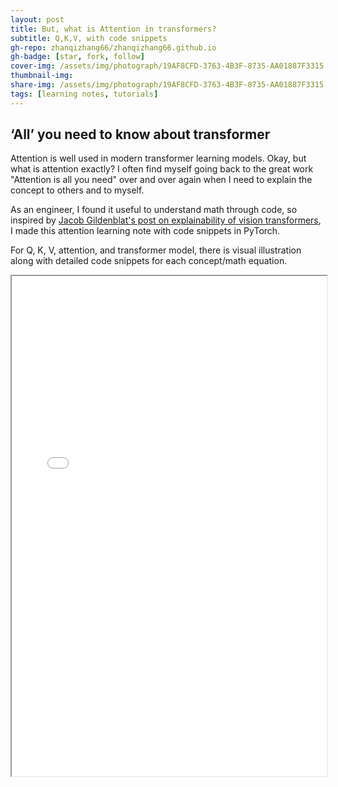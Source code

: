```yaml
---
layout: post
title: But, what is Attention in transformers?
subtitle: Q,K,V, with code snippets
gh-repo: zhanqizhang66/zhanqizhang66.github.io
gh-badge: [star, fork, follow]
cover-img: /assets/img/photograph/19AF8CFD-3763-4B3F-8735-AA01887F3315.jpg
thumbnail-img:
share-img: /assets/img/photograph/19AF8CFD-3763-4B3F-8735-AA01887F3315.jpg
tags: [learning notes, tutorials]
---
```



<h2>‘All’ you need to know about transformer</h2>

Attention is well used in modern transformer learning models. Okay, but what is attention exactly? I often find myself going back to the great work "Attention is all you need" over and over again when I need to explain the concept to others and to myself.

As an engineer, I found it useful to understand math through code, so inspired by [Jacob Gildenblat's post on explainability of vision transformers](https://jacobgil.github.io/deeplearning/vision-transformer-explainability), I made this attention learning note with code snippets in PyTorch.

For Q, K, V, attention, and transformer model, there is visual illustration along with detailed code snippets for each concept/math equation.



<iframe width="100%" height="800" src="/files/Exploring Explainability for Vision Transformers.pdf">

* Update
Pytorch released a blog on the [visulization inside the matrix](https://pytorch.org/blog/inside-the-matrix/)
For example, a matmul computation can be visualized 
```
L @ R
```
![Matmul](https://pytorch.org/assets/images/inside-the-matrix/initial.jpg)
More matrices multiplication
```
A @ B @ C
```
![nlayerbottleneck](https://pytorch.org/assets/images/inside-the-matrix/nlayerbottleneck.jpg)
```
Inside the attention head
Q = input @ wQ        // 1
K_t = wK_t @ input_t  // 2
V = input @ wV        // 3
attn = sdpa(Q @ K_t)  // 4
head_out = attn @ V   // 5
out = head_out @ wO   // 6
```
![nlayerbottleneck](https://pytorch.org/assets/images/inside-the-matrix/mha1.jpg)



Reference other the papers cited in the pdf:
+ [Vision Transformer Tutorial Google Colab](https://colab.research.google.com/github/hirotomusiker/schwert_colab_data_storage/blob/master/notebook/Vision_Transformer_Tutorial.ipynb)
+ [Illustrated self attention](https://towardsdatascience.com/illustrated-self-attention-2d627e33b20a)
+ [Jacob Gildenblat's post on explainability of vision transformers](https://jacobgil.github.io/deeplearning/vision-transformer-explainability)
+ [PyTorch visulization inside the matrix](https://pytorch.org/blog/inside-the-matrix/)


	